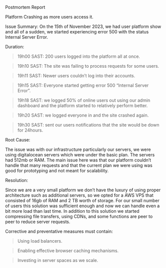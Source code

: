 Postmortem Report

Platform Crashing as more users access it.

Issue Summary: On the 15th of November 2023, we had user platform show and all of a sudden, we started experiencing error 500 with the status Internal Server Error.

Duration:

> 19h00 SAST: 200 users logged into the platform all at once.

>19h10 SAST: The site was failing to process requests for some users.

>19h11 SAST: Newer users couldn’t log into their accounts.

>19h15 SAST: Everyone started getting error 500 “Internal Server Error”.

>19h18 SAST: we logged 50% of online users out using our admin dashboard and the platform started to relatively perform better.

>19h20 SAST: we logged everyone in and the site crashed again.

>19h30 SAST: sent our users notifications that the site would be down for 24hours.

Root Cause:

The issue was with our infrastructure particularly our servers, we were using digitalocean servers which were under the basic plan. The servers had 512mb or RAM. The main issue here was that our platform couldn’t handle that many requests and that the current plan we were using was good for prototyping and not meant for scalability.

Resolution:

Since we are a very small platform we don’t have the luxury of using proper architecture such as additional servers, so we opted for a AWS VPS that consisted of 16gb of RAM and 2 TB worth of storage. For our small number of users this solution was sufficient enough and now we can handle even a bit more load than last time. In addition to this solution we started compressing file transfers, using CDNs, and some functions are peer to peer to reduce server requests.

Corrective and preventative measures must contain:

> Using load balancers.

> Enabling effective browser caching mechanisms.

> Investing in server spaces as we scale.

